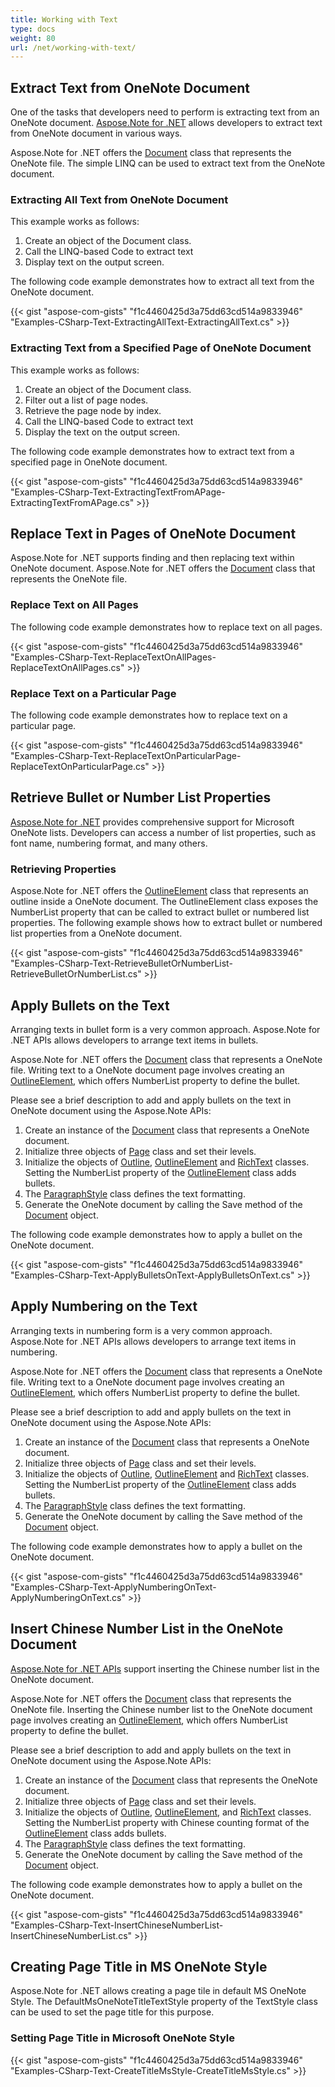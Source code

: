 ```yaml
---
title: Working with Text
type: docs
weight: 80
url: /net/working-with-text/
---
```


## **Extract Text from OneNote Document**
One of the tasks that developers need to perform is extracting text from an OneNote document. [Aspose.Note for .NET](https://products.aspose.com/note/net) allows developers to extract text from OneNote document in various ways.

Aspose.Note for .NET offers the [Document](https://apireference.aspose.com/note/net/aspose.note/document) class that represents the OneNote file. The simple LINQ can be used to extract text from the OneNote document.
### **Extracting All Text from OneNote Document**
This example works as follows:

1. Create an object of the Document class.
1. Call the LINQ-based Code to extract text
1. Display text on the output screen.

The following code example demonstrates how to extract all text from the OneNote document.

{{< gist "aspose-com-gists" "f1c4460425d3a75dd63cd514a9833946" "Examples-CSharp-Text-ExtractingAllText-ExtractingAllText.cs" >}}
### **Extracting Text from a Specified Page of OneNote Document**
This example works as follows:

1. Create an object of the Document class.
1. Filter out a list of page nodes.
1. Retrieve the page node by index.
1. Call the LINQ-based Code to extract text
1. Display the text on the output screen.

The following code example demonstrates how to extract text from a specified page in OneNote document.

{{< gist "aspose-com-gists" "f1c4460425d3a75dd63cd514a9833946" "Examples-CSharp-Text-ExtractingTextFromAPage-ExtractingTextFromAPage.cs" >}}
## **Replace Text in Pages of OneNote Document**
Aspose.Note for .NET supports finding and then replacing text within OneNote document. Aspose.Note for .NET offers the [Document](https://apireference.aspose.com/note/net/aspose.note/document) class that represents the OneNote file.
### **Replace Text on All Pages**
The following code example demonstrates how to replace text on all pages.

{{< gist "aspose-com-gists" "f1c4460425d3a75dd63cd514a9833946" "Examples-CSharp-Text-ReplaceTextOnAllPages-ReplaceTextOnAllPages.cs" >}}
### **Replace Text on a Particular Page**
The following code example demonstrates how to replace text on a particular page.

{{< gist "aspose-com-gists" "f1c4460425d3a75dd63cd514a9833946" "Examples-CSharp-Text-ReplaceTextOnParticularPage-ReplaceTextOnParticularPage.cs" >}}
## **Retrieve Bullet or Number List Properties**
[Aspose.Note for .NET](https://products.aspose.com/note/net) provides comprehensive support for Microsoft OneNote lists. Developers can access a number of list properties, such as font name, numbering format, and many others.
### **Retrieving Properties**
Aspose.Note for .NET offers the [OutlineElement](https://apireference.aspose.com/note/net/aspose.note/outlineelement) class that represents an outline inside a OneNote document. The OutlineElement class exposes the NumberList property that can be called to extract bullet or numbered list properties. The following example shows how to extract bullet or numbered list properties from a OneNote document.

{{< gist "aspose-com-gists" "f1c4460425d3a75dd63cd514a9833946" "Examples-CSharp-Text-RetrieveBulletOrNumberList-RetrieveBulletOrNumberList.cs" >}}
## **Apply Bullets on the Text**
Arranging texts in bullet form is a very common approach. Aspose.Note for .NET APIs allows developers to arrange text items in bullets.

Aspose.Note for .NET offers the [Document](https://apireference.aspose.com/note/net/aspose.note/document) class that represents a OneNote file. Writing text to a OneNote document page involves creating an [OutlineElement](https://apireference.aspose.com/note/net/aspose.note/outlineelement), which offers NumberList property to define the bullet.

Please see a brief description to add and apply bullets on the text in OneNote document using the Aspose.Note APIs:

1. Create an instance of the [Document](https://apireference.aspose.com/note/net/aspose.note/document) class that represents a OneNote document.
1. Initialize three objects of [Page](https://apireference.aspose.com/note/net/aspose.note/page) class and set their levels.
1. Initialize the objects of [Outline](https://apireference.aspose.com/note/net/aspose.note/outline), [OutlineElement](https://apireference.aspose.com/note/net/aspose.note/outlineelement) and [RichText](https://apireference.aspose.com/note/net/aspose.note/richtext) classes. 
   Setting the NumberList property of the [OutlineElement](https://apireference.aspose.com/note/net/aspose.note/outlineelement) class adds bullets.
1. The [ParagraphStyle](https://apireference.aspose.com/note/net/aspose.note/paragraphstyle) class defines the text formatting.
1. Generate the OneNote document by calling the Save method of the [Document](https://apireference.aspose.com/note/net/aspose.note/document) object.

The following code example demonstrates how to apply a bullet on the OneNote document.

{{< gist "aspose-com-gists" "f1c4460425d3a75dd63cd514a9833946" "Examples-CSharp-Text-ApplyBulletsOnText-ApplyBulletsOnText.cs" >}}
## **Apply Numbering on the Text**
Arranging texts in numbering form is a very common approach. Aspose.Note for .NET APIs allows developers to arrange text items in numbering.

Aspose.Note for .NET offers the [Document](https://apireference.aspose.com/note/net/aspose.note/document) class that represents a OneNote file. Writing text to a OneNote document page involves creating an [OutlineElement](https://apireference.aspose.com/note/net/aspose.note/outlineelement), which offers NumberList property to define the bullet.

Please see a brief description to add and apply bullets on the text in OneNote document using the Aspose.Note APIs:

1. Create an instance of the [Document](https://apireference.aspose.com/note/net/aspose.note/document) class that represents a OneNote document.
1. Initialize three objects of [Page](https://apireference.aspose.com/note/net/aspose.note/page) class and set their levels.
1. Initialize the objects of [Outline](https://apireference.aspose.com/note/net/aspose.note/outline), [OutlineElement](https://apireference.aspose.com/note/net/aspose.note/outlineelement) and [RichText](https://apireference.aspose.com/note/net/aspose.note/richtext) classes. 
   Setting the NumberList property of the [OutlineElement](https://apireference.aspose.com/note/net/aspose.note/outlineelement) class adds bullets.
1. The [ParagraphStyle](https://apireference.aspose.com/note/net/aspose.note/paragraphstyle) class defines the text formatting.
1. Generate the OneNote document by calling the Save method of the [Document](https://apireference.aspose.com/note/net/aspose.note/document) object.

The following code example demonstrates how to apply a bullet on the OneNote document.

{{< gist "aspose-com-gists" "f1c4460425d3a75dd63cd514a9833946" "Examples-CSharp-Text-ApplyNumberingOnText-ApplyNumberingOnText.cs" >}}
## **Insert Chinese Number List in the OneNote Document**
[Aspose.Note for .NET APIs](https://products.aspose.com/note/net) support inserting the Chinese number list in the OneNote document.

Aspose.Note for .NET offers the [Document](https://apireference.aspose.com/note/net/aspose.note/document) class that represents the OneNote file. Inserting the Chinese number list to the OneNote document page involves creating an [OutlineElement](https://apireference.aspose.com/note/net/aspose.note/outlineelement), which offers NumberList property to define the bullet.

Please see a brief description to add and apply bullets on the text in OneNote document using the Aspose.Note APIs:

1. Create an instance of the [Document](https://apireference.aspose.com/note/net/aspose.note/document) class that represents the OneNote document.
1. Initialize three objects of [Page](https://apireference.aspose.com/note/net/aspose.note/page) class and set their levels.
1. Initialize the objects of [Outline](https://apireference.aspose.com/note/net/aspose.note/outline), [OutlineElement](https://apireference.aspose.com/note/net/aspose.note/outlineelement), and [RichText](https://apireference.aspose.com/note/net/aspose.note/richtext) classes. 
   Setting the NumberList property with Chinese counting format of the [OutlineElement](https://apireference.aspose.com/note/net/aspose.note/outlineelement) class adds bullets.
1. The [ParagraphStyle](https://apireference.aspose.com/note/net/aspose.note/paragraphstyle) class defines the text formatting.
1. Generate the OneNote document by calling the Save method of the [Document](https://apireference.aspose.com/note/net/aspose.note/document) object.

The following code example demonstrates how to apply a bullet on the OneNote document.

{{< gist "aspose-com-gists" "f1c4460425d3a75dd63cd514a9833946" "Examples-CSharp-Text-InsertChineseNumberList-InsertChineseNumberList.cs" >}}
## **Creating Page Title in MS OneNote Style**
Aspose.Note for .NET allows creating a page tile in default MS OneNote Style. The DefaultMsOneNoteTitleTextStyle property of the TextStyle class can be used to set the page title for this purpose.
### **Setting Page Title in Microsoft OneNote Style**
{{< gist "aspose-com-gists" "f1c4460425d3a75dd63cd514a9833946" "Examples-CSharp-Text-CreateTitleMsStyle-CreateTitleMsStyle.cs" >}}
